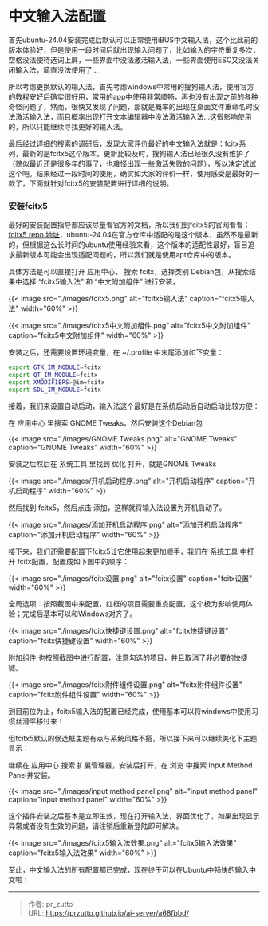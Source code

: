 # 中文输入法配置


首先ubuntu-24.04安装完成后默认可以正常使用iBUS中文输入法，这个比此前的版本体验好，但是使用一段时间后就出现输入问题了，比如输入的字符重复多次，空格没法使待选词上屏，一些界面中没法激活输入法，一些界面使用ESC又没法关闭输入法，简直没法使用了...

<!--more-->

所以考虑更换默认的输入法，首先考虑windows中常用的搜狗输入法，使用官方的教程安好后确实很好用，常用的app中使用非常顺畅，再也没有出现之前的各种奇怪问题了，然而，很快又发现了问题，那就是概率的出现在桌面文件重命名时没法激活输入法，而且概率出现打开文本编辑器中没法激活输入法...这很影响使用的，所以只能继续寻找更好的输入法。

最后经过详细的搜索的调研后，发现大家评价最好的中文输入法就是：fcitx系列，最新的是fcitx5这个版本，更新比较及时，搜狗输入法已经很久没有维护了（貌似最近还是很多年的事了，也难怪出现一些激活失败的问题），所以决定试试这个吧。结果经过一段时间的使用，确实如大家的评价一样，使用感受是最好的一款了，下面就针对fcitx5的安装配置进行详细的说明。

### 安装fcitx5

最好的安装配置指导都应该尽量看官方的文档，所以我们到fcitx5的官网看看：[fcitx5 repo 地址](https://github.com/fcitx/fcitx5)，ubuntu-24.04在官方仓库中适配的是这个版本，虽然不是最新的，但根据这么长时间的ubuntu使用经验来看，这个版本的适配性最好，盲目追求最新版本可能会出现适配问题的，所以我们就是使用apt仓库中的版本。

具体方法是可以直接打开 应用中心， 搜索 fcitx，选择类别 Debian包，从搜索结果中选择 “fcitx5输入法” 和 “中文附加组件” 进行安装，

{{< image src="./images/fcitx5.png" alt="fcitx5输入法" caption="fcitx5输入法" width="60%" >}}

{{< image src="./images/fcitx5中文附加组件.png" alt="fcitx5中文附加组件" caption="fcitx5中文附加组件" width="60%" >}}

安装之后，还需要设置环境变量，在 ~/.profile 中末尾添加如下变量：

```bash
export GTK_IM_MODULE=fcitx
export QT_IM_MODULE=fcitx
export XMODIFIERS=@im=fcitx
export SDL_IM_MODULE=fcitx
```

接着，我们来设置自动启动，输入法这个最好是在系统启动后自动启动比较方便：

在 应用中心 里搜索 GNOME Tweaks，然后安装这个Debian包

{{< image src="./images/GNOME Tweaks.png" alt="GNOME Tweaks" caption="GNOME Tweaks" width="60%" >}}

安装之后然后在 系统工具 里找到 优化 打开，就是GNOME Tweaks

{{< image src="./images/开机启动程序.png" alt="开机启动程序" caption="开机启动程序" width="60%" >}}

然后找到 fcitx5，然后点击 添加，这样就将输入法设置为开机启动了。

{{< image src="./images/添加开机启动程序.png" alt="添加开机启动程序" caption="添加开机启动程序" width="60%" >}}

接下来，我们还需要配置下fcitx5让它使用起来更加顺手，我们在 系统工具 中打开 fcitx配置，配置成如下图中的顺序：

{{< image src="./images/fcitx设置.png" alt="fcitx设置" caption="fcitx设置" width="60%" >}}

全局选项：按照截图中来配置，红框的项目需要重点配置，这个极为影响使用体验；完成后基本可以和Windows对齐了。

{{< image src="./images/fcitx快捷键设置.png" alt="fcitx快捷键设置" caption="fcitx快捷键设置" width="60%" >}}

附加组件 也按照截图中进行配置，注意勾选的项目，并且取消了非必要的快捷键。

{{< image src="./images/fcitx附件组件设置.png" alt="fcitx附件组件设置" caption="fcitx附件组件设置" width="60%" >}}

到目前位为止，fcitx5输入法的配置已经完成，使用基本可以将windows中使用习惯丝滑平移过来！

但fcitx5默认的候选框主题有点与系统风格不搭，所以接下来可以继续美化下主题显示：

继续在 应用中心 搜索 扩展管理器，安装后打开，在 浏览 中搜索 Input Method Panel并安装。

{{< image src="./images/input method panel.png" alt="input method panel" caption="input method panel" width="60%" >}}


这个插件安装之后基本是立即生效，现在打开输入法，界面优化了，如果出现显示异常或者没有生效的问题，请注销后重新登陆即可解决。

{{< image src="./images/fcitx5输入法效果.png" alt="fcitx5输入法效果" caption="fcitx5输入法效果" width="60%" >}}

至此，中文输入法的所有配置都已完成，现在终于可以在Ubuntu中畅快的输入中文啦！


---

> 作者: pr_zutto  
> URL: https://przutto.github.io/ai-server/a68fbbd/  


